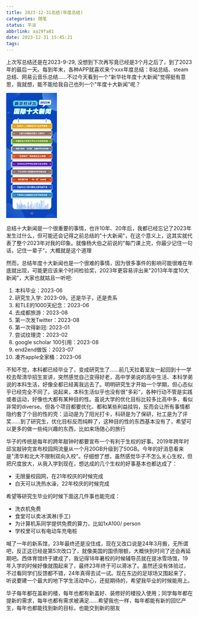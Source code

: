 ```yaml
---
title: 2023-12-31总结(年度总结)
categories: 随笔
status: 平淡
abbrlink: aa29fa81
date: 2023-12-31 15:45:21
tags:
---
```


上次写总结还是在2023-9-29, 没想到下次再写竟已经是3个月之后了，到了2023年的最后一天。每到年末，各种APP就喜欢来个xxx年度总结：B站总结、steam总结、网易云音乐总结……不过今天看到一个"新华社年度十大新闻"觉得挺有意思，我就想，能不能给我自己也列一个"年度十大新闻"呢？

<!-- more -->

<img src="../../files/images/diary/2023-most-influence-news.jpg" style="zoom:33%;" >

总结十大新闻是一个很重要的事情，也许10年、20年后，我都已经忘记了2023年发生过什么，但可能还会记得之前总结的"十大新闻"，在这个意义上，这其实就代表了整个2023年对我的印象。就像杨大伯之前说的"每门课上完，你最少记住一句话，记住一辈子"。大概就是这个道理

然而，总结年度十大新闻也是一个很难的事情，因为很多事件的影响可能很难在年底就出现，可能更应该来个时间检验奖，2023年更容易评出来"2013年年度10大新闻"，大家也就姑且一听吧:

1. 本科毕业：2023-06
2. 研究生入学: 2023-09。还是华子，还是贵系
3. 和TLE的1000天纪念：2023-06
4. 去成都旅游：2023-08
5. 第一次发Twitter：2023-08
6. 第一次得新冠: 2023-01
7. 尝试纹理烫：2023-02
8. google scholar 100引用：2023-08
9. end2end做饭：2023-07
10. 凑齐apple全家桶：2023-06

不知不觉，本科都已经毕业了，变成研究生了……前几天拉着室友一起回到十一学校去帮清华招生宣讲，突然感觉自己变得好老，高中学弟说的高中生活、本科学弟说的本科生活，好像全都已经离我远去了。明明研究生才开始一个学期，但心态似乎已经完全不同了。说起来，本科生活似乎也没有很"多彩"，各种行动不管是实践或者运动，好像也大都有某种目的性。虽说大学的优化目标比较多比高中多，看似非常的diverse。但各个项目都要优化、都和某些利益挂钩，反而会让所有事情都隐约套了个目的性的壳：运动是为了阳光打卡，科研是为了保研，社工是为了评奖……到了研究生，优化目标反而纯粹了，这种目的性的东西基本没有了，希望可以更多的做一些纯兴趣的东西，比如来场随心的旅行

华子的传统是每年的跨年敲钟时都要宣布一个有利于生权的好事。2019年跨年时邱宝敲钟完宣布校园网流量从一个月20GB升级到了50GB。今年的好消息看来是"清华和北大不限制双向入校"。仔细想了想，虽然感觉华子不怎么关心生权，但把尺度放大，从我入学到现在，想达成的几个生权的好事基本也都达成了：

- 无限量校园网，在21年校庆的时候完成
- 白天可以洗热水澡，22年校庆的时候完成

希望等研究生毕业的时候下面这几件事也能完成：

- 洗衣机免费
- 食堂可以卖冰淇淋(手工)
- 为计算机系同学提供免费的算力，比如1xA100/ person
- 学校里可以有电动车充电桩

喊了一年的新系馆，23年最终还是没住成，现在又改口说是24年3月搬，无所谓吧，反正这已经是第5次改口了，就像美国的国债限额，大概快到时间了还会再延期吧。西体育馆终于建成了，我记得18年暑校的时候辅导员就在提冰雪场馆，19年入学的时候好像就围起来了，最终23年终于可以滑冰了。虽然还没有体验过，不过看同学们反馈都不错，24年真得去试一试。现在东边的足球场又围起来了，听说要建一个最大的地下学生活动中心，还挺期待的，希望我毕业的时候能用上。

华子每年都在盖新的楼，每年也都有新盖好、装修好的楼投入使用；同学每年都在提新的需求，每年也都有需求被满足……希望我也一样，每年都能有新的回忆产生，每年也都能找到新的目标，也能交到新的朋友
